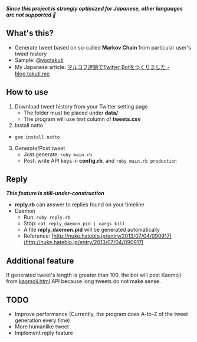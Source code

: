***Since this project is strongly optimized for Japanese, other languages are not supported :sushi:***

## What's this?

- Generate tweet based on so-called **Markov Chain** from particular user's tweet history
- Sample: [@yootakuti](https://twitter.com/yootakuti)
- My Japanese article: [マルコフ連鎖でTwitter Botをつくりました - blog.takuti.me](http://blog.takuti.me/twitter-bot/)

## How to use

1. Download tweet history from your Twitter setting page
	- The folder must be placed under **data/**
	- The program will use *text* column of **tweets.csv**
2. Install natto
  - ```gem install natto```
3. Generate/Post tweet
	- Just generate: `ruby main.rb`
	- Post: write API keys in **config.rb**, and `ruby main.rb production`

## Reply

***This feature is still-under-construction***

- **reply.rb** can answer to replies found on your timeline
- Daemon
	- Run: `ruby reply.rb`
	- Stop: `cat reply_daemon.pid | xargs kill`
	- A file **reply_daemon.pid** will be generated automatically
	- Reference: [http://nuke.hateblo.jp/entry/2013/07/04/090917](http://nuke.hateblo.jp/entry/2013/07/04/090917)

## Additional feature

If generated tweet's length is greater than 100, the bot will post Kaomoji from [kaomoji.html](https://github.com/tatat/kaomoji.html) API because long tweets do not make sense.

## TODO

- Improve performance (Currently, the program does A-to-Z of the tweet generation every time)
- More humanlike tweet
- Implement reply feature
